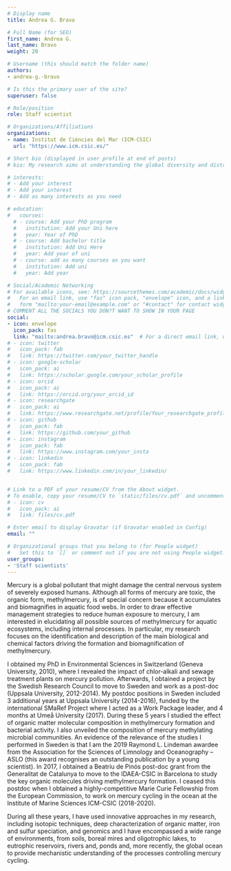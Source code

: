 ```yaml
---
# Display name
title: Andrea G. Bravo

# Full Name (for SEO)
first_name: Andrea G.
last_name: Bravo
weight: 20

# Username (this should match the folder name)
authors:
- andrea-g.-bravo

# Is this the primary user of the site?
superuser: false

# Role/position
role: Staff scientist

# Organizations/Affiliations
organizations:
- name: Institut de Ciències del Mar (ICM-CSIC)
  url: "https://www.icm.csic.es/"

# Short bio (displayed in user profile at end of posts)
# bio: My research aims at understanding the global diversity and distribution of eukaryotic and prokaryotic microbes employing curated phylogenetic frameworks focusing on novel environmental taxa.

# interests:
# - Add your interest
# - Add your interest
# - Add as many interests as you need

# education:
#   courses:
  # - course: Add your PhD program
  #   institution: Add your Uni here
  #   year: Year of PhD
  # - course: Add bachelor title
  #   institution: Add Uni Here
  #   year: Add year of uni
  # - course: add as many courses as you want
  #   institution: Add uni
  #   year: Add year

# Social/Academic Networking
# For available icons, see: https://sourcethemes.com/academic/docs/widgets/#icons
#   For an email link, use "fas" icon pack, "envelope" icon, and a link in the
#   form "mailto:your-email@example.com" or "#contact" for contact widget.
# COMMENT ALL THE SOCIALS YOU DON?T WANT TO SHOW IN YOUR PAGE
social:
- icon: envelope
  icon_pack: fas
  link: "mailto:andrea.bravo@icm.csic.es"  # For a direct email link, use "mailto:test@example.org".
# - icon: twitter
#   icon_pack: fab
#   link: https://twitter.com/your_twitter_handle
# - icon: google-scholar
#   icon_pack: ai
#   link: https://scholar.google.com/your_scholar_profile
# - icon: orcid
#   icon_pack: ai
#   link: https://orcid.org/your_orcid_id
# - icon: researchgate
#   icon_pack: ai
#   link: https://www.researchgate.net/profile/Your_researchgate_profile
# - icon: github
#   icon_pack: fab
#   link: https://github.com/your_github
# - icon: instagram
#   icon_pack: fab
#   link: https://www.instagram.com/your_insta
# - icon: linkedin
#   icon_pack: fab
#   link: https://www.linkedin.com/in/your_linkedin/


# Link to a PDF of your resume/CV from the About widget.
# To enable, copy your resume/CV to `static/files/cv.pdf` and uncomment the lines below.
# - icon: cv
#   icon_pack: ai
#   link: files/cv.pdf

# Enter email to display Gravatar (if Gravatar enabled in Config)
email: ""

# Organizational groups that you belong to (for People widget)
#   Set this to `[]` or comment out if you are not using People widget.
user_groups:
- 'Staff scientists'
---
```

Mercury is a global pollutant that might damage the central nervous system of severely exposed humans. Although all forms of mercury are toxic, the organic form, methylmercury, is of special concern because it accumulates and biomagnifies in aquatic food webs. In order to draw effective management strategies to reduce human exposure to mercury, I am interested in elucidating all possible sources of methylmercury for aquatic ecosystems, including internal processes. In particular, my research focuses on the identification and description of the main biological and chemical factors driving the formation and biomagnification of methylmercury.  

I obtained my PhD in Environmental Sciences in Switzerland (Geneva University, 2010), where I revealed the impact of chlor-alkali and sewage treatment plants on mercury pollution. Afterwards, I obtained a project by the Swedish Research Council to move to Sweden and work as a post-doc (Uppsala University, 2012-2014). My postdoc positions in Sweden included 3 additional years at Uppsala University (2014-2016), funded by the international SMaRef Project where I acted as a Work Package leader, and 4 months at Umeå University (2017). During these 5 years I studied the effect of organic matter molecular composition in methylmercury formation and bacterial activity. I also unveiled the composition of mercury methylating microbial communities. An evidence of the relevance of the studies I performed in Sweden is that I am the 2019 Raymond L. Lindeman awardee from the Association for the Sciences of Limnology and Oceanography – ASLO (this award recognises an outstanding publication by a young scientist). In 2017, I obtained a Beatriu de Pinós post-doc grant from the Generalitat de Catalunya to move to the IDAEA-CSIC in Barcelona to study the key organic molecules driving methylmercury formation. I ceased this postdoc when I obtained a highly-competitive Marie Curie Fellowship from the European Commission, to work on mercury cycling in the ocean at the Institute of Marine Sciences ICM-CSIC (2018-2020).  

During all these years, I have used innovative approaches in my research, including isotopic techniques, deep characterization of organic matter, iron and sulfur speciation, and genomics and I have encompassed a wide range of environments, from soils, boreal mires and oligotrophic lakes, to eutrophic reservoirs, rivers and, ponds and, more recently, the global ocean to provide mechanistic understanding of the processes controlling mercury cycling.


